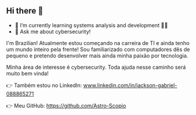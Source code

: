## Hi there 👋
- 🌱 I’m currently learning systems analysis and development 👨‍💻
- 💬 Ask me about cybersecurity!

I'm Brazilian! Atualmente estou começando na carreira de TI e ainda tenho um mundo inteiro pela frente!
Sou familiarizado com computadores dês de pequeno e pretendo desenvolver mais ainda minha paixão por tecnologia.

Minha área de interesse é cybersecurity. Toda ajuda nesse caminho será muito bem vinda!


👉 Também estou no LinkedIn: www.linkedin.com/in/jackson-gabriel-088865271

👉 Meu GitHub: https://github.com/Astro-Scopio


<!--
**Astro-Scopio/Astro-Scopio** is a ✨ _special_ ✨ repository because its `README.md` (this file) appears on your GitHub profile.

Here are some ideas to get you started:

- 🔭 I’m currently working on ...
- 🌱 I’m currently learning ...
- 👯 I’m looking to collaborate on ...
- 🌱 I’m currently learning ...
- 💬 Ask me about ...
- 📫 How to reach me: ...
- 😄 Pronouns: ...
- ⚡ Fun fact: ...
-->
